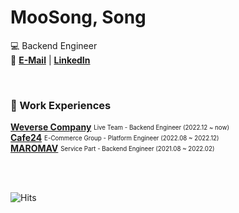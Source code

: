 # MooSong, Song

💻 Backend Engineer   
📌 **[E-Mail](mailto:real.purple.hae.s@gmail.com)** | **[LinkedIn](https://www.linkedin.com/in/moosong)**

<br/>

### 💼 Work Experiences

**[Weverse Company](https://weverse.co)**  <sub><sup>Live Team - Backend Engineer (2022.12 ~ now)</sup></sub>  
**[Cafe24](https://www.cafe24.com)** <sub><sup>E-Commerce Group - Platform Engineer (2022.08 ~ 2022.12)</sup></sub>  
**[MAROMAV](https://www.trymake.co)**  <sub><sup>Service Part - Backend Engineer (2021.08 ~ 2022.02)</sup></sub>  

<br/>
<br/>

![Hits](https://hits.seeyoufarm.com/api/count/incr/badge.svg?url=https%3A%2F%2Fgithub.com%2Fmoosongsong&count_bg=%23FFA094&title_bg=%23555555&icon=github.svg&icon_color=%23E7E7E7&title=HITS&edge_flat=false)
